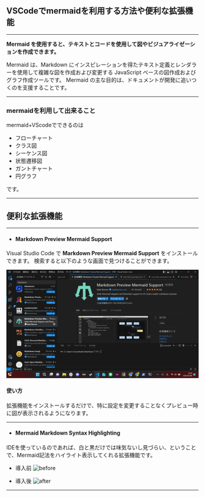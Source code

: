 ## VSCodeでmermaidを利用する方法や便利な拡張機能
***
**Mermaid を使用すると、テキストとコードを使用して図やビジュアライゼーションを作成できます。**

Mermaid は、Markdown にインスピレーションを得たテキスト定義とレンダラーを使用して複雑な図を作成および変更する JavaScript ベースの図作成およびグラフ作成ツールです。 Mermaid の主な目的は、ドキュメントが開発に追いつくのを支援することです。
***
### mermaidを利用して出来ること
mermaid+VScodeでできるのは

- フローチャート
- クラス図
- シーケンス図
- 状態遷移図
- ガントチャート
- 円グラフ
  
です。
***
## 便利な拡張機能
***
- #### Markdown Preview Mermaid Support
Visual Studio Code で **Markdown Preview Mermaid Support** をインストールできます。
検索すると以下のような画面で見つけることができます。

![mermaid](images/mermaid.png)

#### 使い方
拡張機能をインストールするだけで、特に設定を変更することなくプレビュー時に図が表示されるようになります。
***
- #### Mermaid Markdown Syntax Highlighting
IDEを使っているのであれば、白と黒だけでは味気ないし見づらい、ということで、Mermaid記法をハイライト表示してくれる拡張機能です。
- 導入前
![before](images/before.png)

- 導入後
![after](images/after.png) 
***